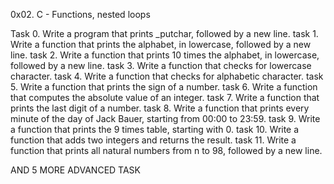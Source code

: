 0x02. C - Functions, nested loops

Task 0. Write a program that prints _putchar, followed by a new line.
task 1. Write a function that prints the alphabet, in lowercase, followed by a new line.
task 2. Write a function that prints 10 times the alphabet, in lowercase, followed by a new line.
task 3. Write a function that checks for lowercase character.
task 4. Write a function that checks for alphabetic character.
task 5. Write a function that prints the sign of a number.
task 6. Write a function that computes the absolute value of an integer.
task 7. Write a function that prints the last digit of a number.
task 8. Write a function that prints every minute of the day of Jack Bauer, starting from 00:00 to 23:59.
task 9. Write a function that prints the 9 times table, starting with 0.
task 10. Write a function that adds two integers and returns the result.
task 11. Write a function that prints all natural numbers from n to 98, followed by a new line.

AND 5 MORE ADVANCED TASK
